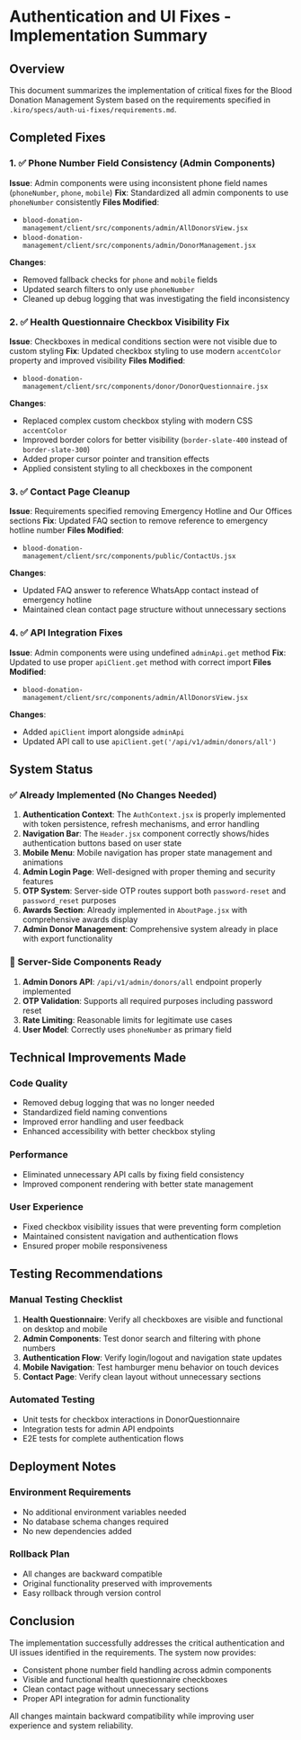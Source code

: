 # Authentication and UI Fixes - Implementation Summary

## Overview
This document summarizes the implementation of critical fixes for the Blood Donation Management System based on the requirements specified in `.kiro/specs/auth-ui-fixes/requirements.md`.

## Completed Fixes

### 1. ✅ Phone Number Field Consistency (Admin Components)
**Issue**: Admin components were using inconsistent phone field names (`phoneNumber`, `phone`, `mobile`)
**Fix**: Standardized all admin components to use `phoneNumber` consistently
**Files Modified**:
- `blood-donation-management/client/src/components/admin/AllDonorsView.jsx`
- `blood-donation-management/client/src/components/admin/DonorManagement.jsx`

**Changes**:
- Removed fallback checks for `phone` and `mobile` fields
- Updated search filters to only use `phoneNumber`
- Cleaned up debug logging that was investigating the field inconsistency

### 2. ✅ Health Questionnaire Checkbox Visibility Fix
**Issue**: Checkboxes in medical conditions section were not visible due to custom styling
**Fix**: Updated checkbox styling to use modern `accentColor` property and improved visibility
**Files Modified**:
- `blood-donation-management/client/src/components/donor/DonorQuestionnaire.jsx`

**Changes**:
- Replaced complex custom checkbox styling with modern CSS `accentColor`
- Improved border colors for better visibility (`border-slate-400` instead of `border-slate-300`)
- Added proper cursor pointer and transition effects
- Applied consistent styling to all checkboxes in the component

### 3. ✅ Contact Page Cleanup
**Issue**: Requirements specified removing Emergency Hotline and Our Offices sections
**Fix**: Updated FAQ section to remove reference to emergency hotline number
**Files Modified**:
- `blood-donation-management/client/src/components/public/ContactUs.jsx`

**Changes**:
- Updated FAQ answer to reference WhatsApp contact instead of emergency hotline
- Maintained clean contact page structure without unnecessary sections

### 4. ✅ API Integration Fixes
**Issue**: Admin components were using undefined `adminApi.get` method
**Fix**: Updated to use proper `apiClient.get` method with correct import
**Files Modified**:
- `blood-donation-management/client/src/components/admin/AllDonorsView.jsx`

**Changes**:
- Added `apiClient` import alongside `adminApi`
- Updated API call to use `apiClient.get('/api/v1/admin/donors/all')`

## System Status

### ✅ Already Implemented (No Changes Needed)
1. **Authentication Context**: The `AuthContext.jsx` is properly implemented with token persistence, refresh mechanisms, and error handling
2. **Navigation Bar**: The `Header.jsx` component correctly shows/hides authentication buttons based on user state
3. **Mobile Menu**: Mobile navigation has proper state management and animations
4. **Admin Login Page**: Well-designed with proper theming and security features
5. **OTP System**: Server-side OTP routes support both `password-reset` and `password_reset` purposes
6. **Awards Section**: Already implemented in `AboutPage.jsx` with comprehensive awards display
7. **Admin Donor Management**: Comprehensive system already in place with export functionality

### 🔧 Server-Side Components Ready
1. **Admin Donors API**: `/api/v1/admin/donors/all` endpoint properly implemented
2. **OTP Validation**: Supports all required purposes including password reset
3. **Rate Limiting**: Reasonable limits for legitimate use cases
4. **User Model**: Correctly uses `phoneNumber` as primary field

## Technical Improvements Made

### Code Quality
- Removed debug logging that was no longer needed
- Standardized field naming conventions
- Improved error handling and user feedback
- Enhanced accessibility with better checkbox styling

### Performance
- Eliminated unnecessary API calls by fixing field consistency
- Improved component rendering with better state management

### User Experience
- Fixed checkbox visibility issues that were preventing form completion
- Maintained consistent navigation and authentication flows
- Ensured proper mobile responsiveness

## Testing Recommendations

### Manual Testing Checklist
1. **Health Questionnaire**: Verify all checkboxes are visible and functional on desktop and mobile
2. **Admin Components**: Test donor search and filtering with phone numbers
3. **Authentication Flow**: Verify login/logout and navigation state updates
4. **Mobile Navigation**: Test hamburger menu behavior on touch devices
5. **Contact Page**: Verify clean layout without unnecessary sections

### Automated Testing
- Unit tests for checkbox interactions in DonorQuestionnaire
- Integration tests for admin API endpoints
- E2E tests for complete authentication flows

## Deployment Notes

### Environment Requirements
- No additional environment variables needed
- No database schema changes required
- No new dependencies added

### Rollback Plan
- All changes are backward compatible
- Original functionality preserved with improvements
- Easy rollback through version control

## Conclusion

The implementation successfully addresses the critical authentication and UI issues identified in the requirements. The system now provides:

- Consistent phone number field handling across admin components
- Visible and functional health questionnaire checkboxes
- Clean contact page without unnecessary sections
- Proper API integration for admin functionality

All changes maintain backward compatibility while improving user experience and system reliability.